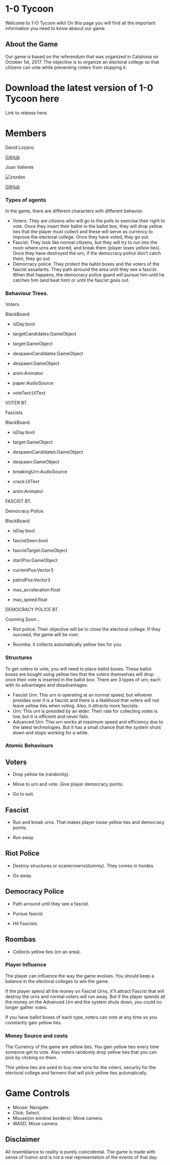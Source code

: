 # 1-0 Tycoon

Welcome to 1-O Tycoon wiki! On this page you will find all the important information you need to know abaout our game.

## About the Game

Our game is based on the referendum that was organized in Catalonia on October 1st, 2017. The objective is to organize an electoral college so that citizens can vote while preventing rioters from stopping it.

# Download the latest version of 1-0 Tycoon here
Link to release here.


# Members

David Lozano

[GitHub](https://github.com/DavidTheMaaster)

Joan Valiente

![zsxdas](https://github.com/JoanValiente/1-OTycoon/blob/master/WebImages/Captura2.PNG)

[GitHub](https://github.com/JoanValiente/)

### Types of agents

In the game, there are different characters with different behavior.

- Voters: They are citizens who will go to the polls to exercise their right to vote. Once they insert their ballot in the ballot box, they will drop yellow ties that the player must collect and these will serve as currency to improve the electoral college. Once they have voted, they go out.
- Fascist: They look like normal citizens, but they will try to run into the room where urns are stored, and break them (player loses yellow ties). Once they have destroyed the urn, if the democracy police don't catch them, they go out.
- Democracy police: They protect the ballot boxes and the voters of the fascist assailants. They path arround the area until they see a fascist. When that happens, the democracy police guard will pursue him until he catches him (and beat him) or until the fascist goes out.


### Behaviour Trees.

Voters.

BlackBoard:

 - isDay:bool

 - targetCandidates:GameObject

 - target:GameObject

 - despawnCandidates:GameObject

 - despawn:GameObject

 - anim:Animator

 - paper:AudioSource

 - voteText:UIText

VOTER BT.

Fascists.

BlackBoard:

 - isDay:bool

 - target:GameObject

 - despawnCandidates:GameObject

 - despawn:GameObject

 - breakingUrn:AudioSource

 - crack:UIText

 - anim:Animator

FASCIST BT.


Democracy Police.

BlackBoard:

 - isDay:bool

 - fascistSeen:bool

 - fascistTarget:GameObject

 - startPos:GameObject

 - currentPos:Vector3

 - patrolPos:Vector3

 - max_acceleration:float

 - max_speed:float

DEMOCRACY POLICE BT.



Cooming Soon...

- Riot police: Their objective will be to close the electoral college. If they succeed, the game will be over.

- Roomba: it collects automatically yellow ties for you.


### Structures

To get voters to vote, you will need to place ballot boxes. These ballot boxes are bought using yellow ties that the voters themselves will drop once their vote is inserted in the ballot box. There are 3 types of urn, each with its advantages and disadvantages.

- Fascist Urn: This urn is operating at an normal speed, but whoever presides over it is a fascist and there is a likelihood that voters will not leave yellow ties when voting. Also, it attracts more fascists.
- Urn: This urn is presided by an elder. Their rate for collecting votes is low, but it is efficient and never fails.
- Advanced Urn: This urn works at maximum speed and efficiency due to the latest technologies. But it has a small chance that the system shuts down and stops working for a while.

### Atomic Behaviours


## Voters 

- Drop yellow tie (randomly).

- Move to urn and vote. Give player democracy points.

- Go to exit.

## Fascist

- Run and break urns. That makes player loose yellow ties and democracy points.

- Run away.

## Riot Police

- Destroy structures or scarecrowns(dummy). They comes in hordes.

- Go away.

## Democracy Police

- Path arround until they see a fascist.

- Pursue fascist.

- Hit Fascists.

## Roombas

- Collects yellow ties (on an area).

### Player Influence

The player can influence the way the game evolves. You should keep a balance in the electoral colleges to win the game. 

If the player spend all the money on Fascist Urns, it'll attract Fascist that will destroy the urns and normal voters will run away. But if the player spends all the money on the Advanced Urn and the system shuts down, you could no longer gather votes.

If you have ballot boxes of each type, voters can vote at any time so you constantly gain yellow ties.

### Money Source and costs

The Currency of the game are yellow ties. You gain yellow ties every time someone get to vote. Also voters randomly drop yellow ties that you can pick by clicking on them. 

This yellow ties are used to buy new urns for the voters, security for the electoral college and farmers that will pick yellow ties automatically. 


# Game Controls

- Mouse: Navigate.
- Click: Select.
- Mouse(on window borders): Move camera.
- WASD: Move camera.

## Disclaimer

All resemblance to reality is purely coincidental. The game is made with sense of humor and is not a real representation of the events of that day.

